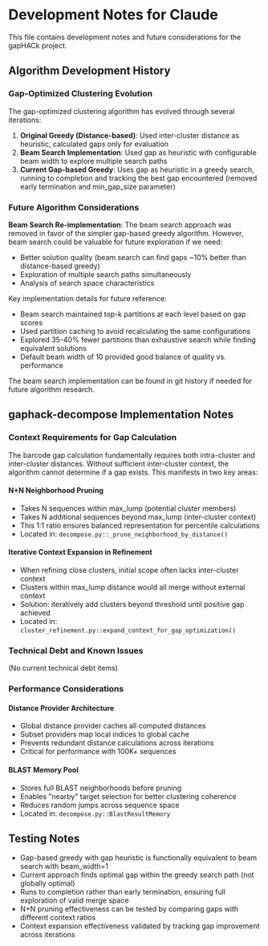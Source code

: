# Development Notes for Claude

This file contains development notes and future considerations for the gapHACk project.

## Algorithm Development History

### Gap-Optimized Clustering Evolution

The gap-optimized clustering algorithm has evolved through several iterations:

1. **Original Greedy (Distance-based)**: Used inter-cluster distance as heuristic, calculated gaps only for evaluation
2. **Beam Search Implementation**: Used gap as heuristic with configurable beam width to explore multiple search paths
3. **Current Gap-based Greedy**: Uses gap as heuristic in a greedy search, running to completion and tracking the best gap encountered (removed early termination and min_gap_size parameter)

### Future Algorithm Considerations

**Beam Search Re-implementation**:
The beam search approach was removed in favor of the simpler gap-based greedy algorithm. However, beam search could be valuable for future exploration if we need:
- Better solution quality (beam search can find gaps ~10% better than distance-based greedy)
- Exploration of multiple search paths simultaneously
- Analysis of search space characteristics

Key implementation details for future reference:
- Beam search maintained top-k partitions at each level based on gap scores
- Used partition caching to avoid recalculating the same configurations
- Explored 35-40% fewer partitions than exhaustive search while finding equivalent solutions
- Default beam width of 10 provided good balance of quality vs. performance

The beam search implementation can be found in git history if needed for future algorithm research.

## gaphack-decompose Implementation Notes

### Context Requirements for Gap Calculation

The barcode gap calculation fundamentally requires both intra-cluster and inter-cluster distances. Without sufficient inter-cluster context, the algorithm cannot determine if a gap exists. This manifests in two key areas:

#### N+N Neighborhood Pruning
- Takes N sequences within max_lump (potential cluster members)
- Takes N additional sequences beyond max_lump (inter-cluster context)
- This 1:1 ratio ensures balanced representation for percentile calculations
- Located in: `decompose.py::_prune_neighborhood_by_distance()`

#### Iterative Context Expansion in Refinement
- When refining close clusters, initial scope often lacks inter-cluster context
- Clusters within max_lump distance would all merge without external context
- Solution: iteratively add clusters beyond threshold until positive gap achieved
- Located in: `cluster_refinement.py::expand_context_for_gap_optimization()`

### Technical Debt and Known Issues

(No current technical debt items)

### Performance Considerations

#### Distance Provider Architecture
- Global distance provider caches all computed distances
- Subset providers map local indices to global cache
- Prevents redundant distance calculations across iterations
- Critical for performance with 100K+ sequences

#### BLAST Memory Pool
- Stores full BLAST neighborhoods before pruning
- Enables "nearby" target selection for better clustering coherence
- Reduces random jumps across sequence space
- Located in: `decompose.py::BlastResultMemory`

## Testing Notes

- Gap-based greedy with gap heuristic is functionally equivalent to beam search with beam_width=1
- Current approach finds optimal gap within the greedy search path (not globally optimal)
- Runs to completion rather than early termination, ensuring full exploration of valid merge space
- N+N pruning effectiveness can be tested by comparing gaps with different context ratios
- Context expansion effectiveness validated by tracking gap improvement across iterations